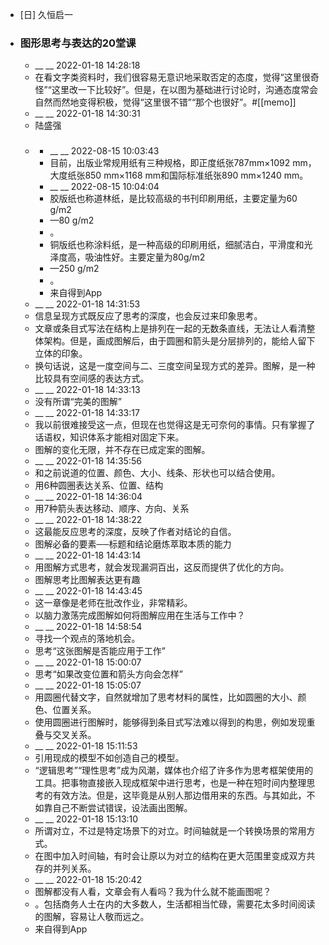 - [日] 久恒启一
- ### 图形思考与表达的20堂课
    - __ __ 2022-01-18 14:28:18
    - 在看文字类资料时，我们很容易无意识地采取否定的态度，觉得“这里很奇怪”“这里改一下比较好”。但是，在以图为基础进行讨论时，沟通态度常会自然而然地变得积极，觉得“这里很不错”“那个也很好”。#[[memo]]
    - __ __ 2022-01-18 14:30:31
    - 陆盛强
    - ### 
        - __ __ 2022-08-15 10:03:43
        - 目前，出版业常规用纸有三种规格，即正度纸张787mm×1092 mm，大度纸张850 mm×1168 mm和国际标准纸张890 mm×1240 mm。
        - __ __ 2022-08-15 10:04:04
        - 胶版纸也称道林纸，是比较高级的书刊印刷用纸，主要定量为60 g/m2
        - —80 g/m2
        - 。
        - 铜版纸也称涂料纸，是一种高级的印刷用纸，细腻洁白，平滑度和光泽度高，吸油性好。主要定量为80g/m2
        - —250 g/m2
        - 。
        - 来自得到App
    - __ __ 2022-01-18 14:31:53
    - 信息呈现方式既反应了思考的深度，也会反过来印象思考。
    - 文章或条目式写法在结构上是排列在一起的无数条直线，无法让人看清整体架构。但是，画成图解后，由于圆圈和箭头是分层排列的，能给人留下立体的印象。
    - 换句话说，这是一度空间与二、三度空间呈现方式的差异。图解，是一种比较具有空间感的表达方式。
    - __ __ 2022-01-18 14:33:13
    - 没有所谓“完美的图解”
    - __ __ 2022-01-18 14:33:17
    - 我以前很难接受这一点，但现在也觉得这是无可奈何的事情。只有掌握了话语权，知识体系才能相对固定下来。
    - 图解的变化无限，并不存在已成定案的图解。
    - __ __ 2022-01-18 14:35:56
    - 和之前说道的位置、颜色、大小、线条、形状也可以结合使用。
    - 用6种圆圈表达关系、位置、结构
    - __ __ 2022-01-18 14:36:04
    - 用7种箭头表达移动、顺序、方向、关系
    - __ __ 2022-01-18 14:38:22
    - 这最能反应思考的深度，反映了作者对结论的自信。
    - 图解必备的要素──标题和结论磨炼萃取本质的能力
    - __ __ 2022-01-18 14:43:14
    - 用图解方式思考，就会发现漏洞百出，这反而提供了优化的方向。
    - 图解思考比图解表达更有趣
    - __ __ 2022-01-18 14:43:45
    - 这一章像是老师在批改作业，非常精彩。
    - 以脑力激荡完成图解如何将图解应用在生活与工作中？
    - __ __ 2022-01-18 14:58:54
    - 寻找一个观点的落地机会。
    - 思考“这张图解是否能应用于工作”
    - __ __ 2022-01-18 15:00:07
    - 思考“如果改变位置和箭头方向会怎样”
    - __ __ 2022-01-18 15:05:07
    - 用圆圈代替文字，自然就增加了思考材料的属性，比如圆圈的大小、颜色、位置关系。
    - 使用圆圈进行图解时，能够得到条目式写法难以得到的构思，例如发现重叠与交叉关系。
    - __ __ 2022-01-18 15:11:53
    - 引用现成的模型不如创造自己的模型。
    - “逻辑思考”“理性思考”成为风潮，媒体也介绍了许多作为思考框架使用的工具。把事物直接嵌入现成框架中进行思考，也是一种在短时间内整理思考的有效方法。但是，这毕竟是从别人那边借用来的东西。与其如此，不如靠自己不断尝试错误，设法画出图解。
    - __ __ 2022-01-18 15:13:10
    - 所谓对立，不过是特定场景下的对立。时间轴就是一个转换场景的常用方式。
    - 在图中加入时间轴，有时会让原以为对立的结构在更大范围里变成双方共存的并列关系。
    - __ __ 2022-01-18 15:20:42
    - 图解都没有人看，文章会有人看吗？我为什么就不能画图呢？
    - 。包括商务人士在内的大多数人，生活都相当忙碌，需要花太多时间阅读的图解，容易让人敬而远之。
    - 来自得到App
